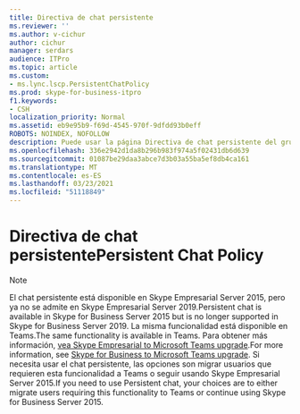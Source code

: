 ```yaml
---
title: Directiva de chat persistente
ms.reviewer: ''
ms.author: v-cichur
author: cichur
manager: serdars
audience: ITPro
ms.topic: article
ms.custom:
- ms.lync.lscp.PersistentChatPolicy
ms.prod: skype-for-business-itpro
f1.keywords:
- CSH
localization_priority: Normal
ms.assetid: eb9e95b9-f69d-4545-970f-9dfdd93b0eff
ROBOTS: NOINDEX, NOFOLLOW
description: Puede usar la página Directiva de chat persistente del grupo chat persistente para administrar directivas a nivel global, de grupo, de sitio o de usuario, incluida la configuración de la directiva global predeterminada y la creación de una o más directivas de usuario y sitio adicionales para la implementación. Si el servidor de chat persistente está habilitado para un usuario por directiva, el entorno del servidor de chat persistente aparece en su cliente.
ms.openlocfilehash: 336e2942d1da8b296b983f974a5f02431db6d639
ms.sourcegitcommit: 01087be29daa3abce7d3b03a55ba5ef8db4ca161
ms.translationtype: MT
ms.contentlocale: es-ES
ms.lasthandoff: 03/23/2021
ms.locfileid: "51118849"
---
```

# <a name="persistent-chat-policy"></a><span data-ttu-id="f65c4-104">Directiva de chat persistente</span><span class="sxs-lookup"><span data-stu-id="f65c4-104">Persistent Chat Policy</span></span>

> [!NOTE] 
> <span data-ttu-id="f65c4-105">El chat persistente está disponible en Skype Empresarial Server 2015, pero ya no se admite en Skype Empresarial Server 2019.</span><span class="sxs-lookup"><span data-stu-id="f65c4-105">Persistent chat is available in Skype for Business Server 2015 but is no longer supported in Skype for Business Server 2019.</span></span> <span data-ttu-id="f65c4-106">La misma funcionalidad está disponible en Teams.</span><span class="sxs-lookup"><span data-stu-id="f65c4-106">The same functionality is available in Teams.</span></span> <span data-ttu-id="f65c4-107">Para obtener más información, [vea Skype Empresarial to Microsoft Teams upgrade](/MicrosoftTeams/upgrade-start-here).</span><span class="sxs-lookup"><span data-stu-id="f65c4-107">For more information, see [Skype for Business to Microsoft Teams upgrade](/MicrosoftTeams/upgrade-start-here).</span></span> <span data-ttu-id="f65c4-108">Si necesita usar el chat persistente, las opciones son migrar usuarios que requieren esta funcionalidad a Teams o seguir usando Skype Empresarial Server 2015.</span><span class="sxs-lookup"><span data-stu-id="f65c4-108">If you need to use Persistent chat, your choices are to either migrate users requiring this functionality to Teams or continue using Skype for Business Server 2015.</span></span>